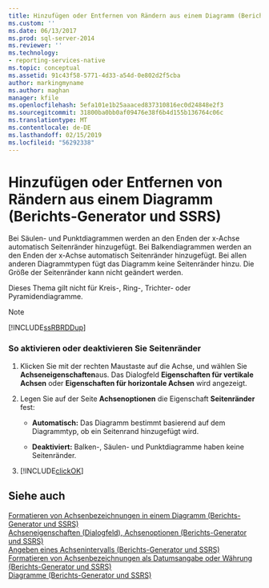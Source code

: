 ```yaml
---
title: Hinzufügen oder Entfernen von Rändern aus einem Diagramm (Berichts-Generator und SSRS) | Microsoft-Dokumentation
ms.custom: ''
ms.date: 06/13/2017
ms.prod: sql-server-2014
ms.reviewer: ''
ms.technology:
- reporting-services-native
ms.topic: conceptual
ms.assetid: 91c43f58-5771-4d33-a54d-0e802d2f5cba
author: markingmyname
ms.author: maghan
manager: kfile
ms.openlocfilehash: 5efa101e1b25aaaced837310816ec0d24848e2f3
ms.sourcegitcommit: 31800ba0bb0af09476e38f6b4d155b136764c06c
ms.translationtype: MT
ms.contentlocale: de-DE
ms.lasthandoff: 02/15/2019
ms.locfileid: "56292338"
---
```

# <a name="add-or-remove-margins-from-a-chart-report-builder-and-ssrs"></a>Hinzufügen oder Entfernen von Rändern aus einem Diagramm (Berichts-Generator und SSRS)
  Bei Säulen- und Punktdiagrammen werden an den Enden der x-Achse automatisch Seitenränder hinzugefügt. Bei Balkendiagrammen werden an den Enden der x-Achse automatisch Seitenränder hinzugefügt. Bei allen anderen Diagrammtypen fügt das Diagramm keine Seitenränder hinzu. Die Größe der Seitenränder kann nicht geändert werden.  
  
 Dieses Thema gilt nicht für Kreis-, Ring-, Trichter- oder Pyramidendiagramme.  
  
> [!NOTE]  
>  [!INCLUDE[ssRBRDDup](../../includes/ssrbrddup-md.md)]  
  
### <a name="to-enable-or-disable-side-margins"></a>So aktivieren oder deaktivieren Sie Seitenränder  
  
1.  Klicken Sie mit der rechten Maustaste auf die Achse, und wählen Sie **Achseneigenschaften**aus. Das Dialogfeld **Eigenschaften für vertikale Achsen** oder **Eigenschaften für horizontale Achsen** wird angezeigt.  
  
2.  Legen Sie auf der Seite **Achsenoptionen** die Eigenschaft **Seitenränder** fest:  
  
    -   **Automatisch:** Das Diagramm bestimmt basierend auf dem Diagrammtyp, ob ein Seitenrand hinzugefügt wird.  
  
    -   **Deaktiviert:** Balken-, Säulen- und Punktdiagramme haben keine Seitenränder.  
  
3.  [!INCLUDE[clickOK](../../includes/clickok-md.md)]  
  
## <a name="see-also"></a>Siehe auch  
 [Formatieren von Achsenbezeichnungen in einem Diagramm &#40;Berichts-Generator und SSRS&#41;](formatting-axis-labels-on-a-chart-report-builder-and-ssrs.md)   
 [Achseneigenschaften (Dialogfeld), Achsenoptionen (Berichts-Generator und SSRS)](../axis-properties-dialog-box-axis-options-report-builder-and-ssrs.md)   
 [Angeben eines Achsenintervalls &#40;Berichts-Generator und SSRS&#41;](specify-an-axis-interval-report-builder-and-ssrs.md)   
 [Formatieren von Achsenbezeichnungen als Datumsangabe oder Währung (Berichts-Generator und SSRS)](format-axis-labels-as-dates-or-currencies-report-builder-and-ssrs.md)   
 [Diagramme &#40;Berichts-Generator und SSRS&#41;](charts-report-builder-and-ssrs.md)  
  
  
